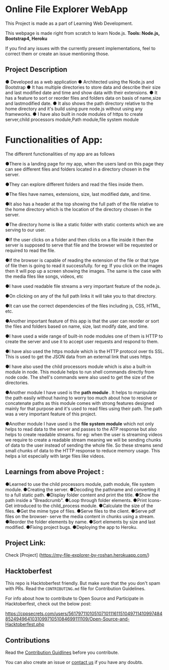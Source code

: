 # Online File Explorer WebApp

This Project is made as a part of Learning  Web Development. 

This webpage is made right from scratch to learn Node.js.
<b>Tools: Node.js, Bootstrap4, Heroku</b>

If you find any issues with the currently present implementations, feel to correct them or create an issue mentioning those.

## Project Description

● Developed as a web application
● Architected using the Node.js and Bootstrap
● It has multiple directories to store data and describe their size and last modified date and time and show data with their extensions.
● It has a feature to sort or reorder files and folders data on basis of name,size and lastmodified date.
● It also shows the path directory relative to the home directory and it's build using pure node.js without using any frameworks.
● I have also built in node modules of https to create server,child processors module,Path module,file system module

# Functionalities of App:

The different functionalities of my app are as follows

●There is a landing page for my app, when the users land on this page they can see different files and folders located in a directory chosen in the server.

●They can explore different folders and read the files inside them.

●The files have names, extensions, size, last modified date, and time.

●It also has a header at the top showing the full path of the file relative to the home directory which is the location of the directory chosen in the server.

●The directory home is like a static folder with static contents which we are serving to our user.

●If the user clicks on a folder and then clicks on a file inside it then the server is supposed to serve that file and the browser will be requested or required to read the file.

●If the browser is capable of reading the extension of the file or that type of file then is going to read it successfully.
for eg: If you click on the images then it will pop up a screen showing the images.
The same is the case with the media files like songs, videos, etc

●I have used readable file streams a very important feature of the node.js.

●On clicking on any of the full path links it will take you to that directory.

●It can use the correct dependencies of the files including js, CSS, HTML, etc.

●Another important feature of this app is that the user can reorder or sort the files and folders based on name, size, last modify date, and time.

●I have used a wide range of built-in node modules one of them is 
HTTP to create the server and use it to accept user requests and respond to them.

●I have also used the https module which is the HTTP protocol over tls SSL. This is used to get the JSON data from an external link that uses https.

●I have also used the child processors module which is also a built-in module in node. This module helps to run shell commands directly from node code. The shell's commands were also used to get the size of the directories.

●Another module I have used is the <b>path module </b>. It helps to manipulate the path easily without having to worry too much about how to resolve or concatenate paths as this module comes with strong features designed mainly for that purpose and it's used to read files using their path.
The path was a very important feature of this project.

●Another module I have used is the <b>file system module</b> which not only helps to read data to the server and passes to the ATP response but also helps to create readable streams.
for eg: when the user is streaming videos we require to create a readable stream meaning we will be sending chunks of data to the user instead of sending the whole file. So these streams send small chunks of data to the HTTP response to reduce memory usage.
This helps a lot especially with large files like videos.

## Learnings from above Project :


●Learned to use the child processors module, path module, file system module.
●Creating the server.
●Decoding the pathname and converting it to a full static path.
●Display folder content and print the title.
●Show the path inside a "Breadcrumb".
●Loop through folder elements.
●Print Icons- Get introduced to the child_process module.
●Calculate the size of the files.
●Get the mime type of files.
●Serve files to the client.
●Serve pdf files on the browser- serve the media content in chunks using a stream.
●Reorder the folder elements by name.
●Sort elements by size and last modified.
●Fixing project bugs.
●Deploying the app to Heroku. 



## Project Link: 

Check [Project] (https://my-file-explorer-by-roshan.herokuapp.com/)

## Hacktoberfest

This repo is Hacktoberfest friendly. But make sure that the you don't spam with PRs. Read the `CONTRIBUTING.md` file for Contribution Guidelines.

For info about how to contribute to Open Source and Participate in Hacktoberfest, check out the below post:

https://cppsecrets.com/users/5617971101051071011161151049711410997484852494964103109971051084699111109/Open-Source-and-Hacktoberfest.php

## Contributions

Read the [Contribution Guidlines](https://github.com/aniketsharma00411/algorithmsUse/blob/master/CONTRIBUTING.md) before you contribute.

You can also create an issue or [contact us](https://github.com/Roshan13046) if you have any doubts.


